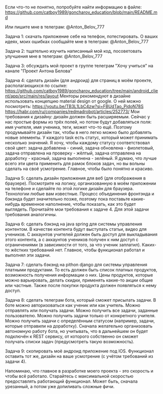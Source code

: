 Если что-то не понятно, попробуйте найти информацию в файле: https://github.com/catboy1989/goncharov_education/blob/main/README.md

Или пишите мне в телеграм: @Anton_Belov_777

Задача 1: скачать приложение себе на телефон, потестировать. О ваших идеях, моих ошибках сообщайте мне в телеграм: @Anton_Belov_777

Задача 2: тщательно изучить написанный мой код, посоветовать улучшения мне в телеграм: @Anton_Belov_777

Задача 3: обсуждать мой проект в группе телеграм "Хочу учиться" на канале "Проект Антона Белова"

Задача 4: сделать дизайн (для андроид) для страниц в моём проекте, располагающихся по ссылке: https://github.com/catboy1989/goncharov_education/tree/main/android_client/app/src/main/res/layout
Менторы рекомендуют в дизайне использовать концепцию material design от google. О ней можно посмотреть:
https://youtu.be/TB3L1LbC4zw?si=FBUdTao_PidoN78S
https://habr.com/ru/companies/redmadrobot/articles/252773/
Мои требования к дизайну: дизайн должен быть расширяемым. Сейчас у нас простые формы из трёх полей, но потом будут добавляться поля: имя учителя, имя ученика, теги, может что-то ещё. 
Поэтому продумывайте дизайн так, чтобы в него легко можно было добавлять новые элементы. У каждого task есть статус, который может принимать несколько значений. 
Я хочу, чтобы каждому статусу соответствовал свой цвет: задача добавлена - синий, задача обновлена - фиолетовый, задача отправлена на проверку - жёлтый, 
задача отправлена на доработку - красный, задача выполнена - зелёный. Я думаю, что лучше всего эти цвета применить для рамок блоков задач, но вы вольны сделать на своё усмотрение. 
Главное, чтобы было понятно и красиво.

Задача 5: сделать дизайн приложения для веб (для отображения в браузере). Посмотрите на логику, организованную в моём приложении на телефоне и сделайте по этой логике дизайн для браузера. 
Технологии любые вам известные. Процесс объединения фронтэнда и бэкэнда будет значительно позже, поэтому пока поставьте какие-нибудь временное наполнение, чтобы показать, как это будет выглядеть. 
Прочитайте мои требования к задаче 4. Для этой задачи требования аналогичны.

Задача 6: сделать бэкэнд на java spring для системы управления контентом. В качестве контента будут выступать статьи, видео для учеников. 
С аккаунтов учителей должен быть доступ для выкладывания этого контента, а с аккаунтов учеников получен к ним доступ с ограничениями (в зависимости от того, за что ученик заплатил). 
Каких-то жёстких требований нет. Главное, чтобы функционал работал и выполнял эти задачи.

Задача 7: сделать бэкэнд на pithon django для системы управления платными продуктами. То есть должен быть список платных продуктов, возможность получения информации о них. 
Цены продуктов, которые можно варьировать, делать скидки, применять какие-то акции общие или частные. 
Также после покупки продукта должен появляться к нему доступ.

Задача 8: сделать телеграм бота, который сможет присылать задачи. В боте можно авторизоваться как ученик или как учитель. Можно отправлять или получать задачи. 
Можно получить все задачи, заданные пользователю. Можно получить задачи только от конкретного учителя. Можно получить задачи с определённым статусом (например, задачи, которые отправили на доработку). 
Сначала желательно организовать автономную работу бота, но учитывать, что в дальнейшем он будет подключён к REST сервису, от которого собственно он сможет получать списки задач (предусмотреть такую возможность).

Задача 9: скопировать моё андроид приложение под IOS. Функционал оставить тот же, дизайн на ваше усмотрение (с учётом требований из задачи 4).

Напоминаю, что главное в разработке моего проекта - это скорость и чтобы всё работало. Старайтесь с максимальной скоростью предоставлять работающий функционал. 
Может быть, сначала урезанный, а потом уже допиливать сложные фичи.
